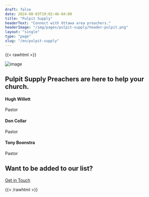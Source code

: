 ```yaml
---
draft: false
date: 2024-08-03T19:02:46-04:00
title: "Pulpit Supply"
headerText: "Connect with Ottawa area preachers."
headerImage: "/img/pages/pulpit-supply/header-pulpit.png"
layout: "single"
type: "page"
slug: "/en/pulpit-supply"
---
```


{{< rawhtml >}}

<div class="container pt-20 xl:pt-28 lg:pt-28 md:pt-28 pb-16 xl:pb-20 lg:pb-20 md:pb-20">
  <div class="flex flex-wrap mx-[-15px] !mb-3">
    <div class="md:w-10/12 lg:w-10/12 xl:w-9/12 xxl:w-7/12 w-full flex-[0_0_auto] px-[15px] max-w-full !mx-auto !text-center">
      <img src="/img/icons/lineal/team.svg" class="svg-inject icon-svg icon-svg-md !w-[2.6rem] !h-[2.6rem] mb-4 m-[0_auto]" alt="image">
      <h2 class="text-[calc(1.305rem_+_0.66vw)] font-bold xl:text-[1.8rem] leading-[1.3] mb-3 xl:!px-[4.5rem] lg:!px-[4.5rem]">Pulpit Supply Preachers are here to help your church.</h2>
    </div>
    <!--/column -->
  </div>
  <!--/.row -->
  <div class="!relative">
    <div class="shape !rounded-[50%] !bg-[#fff8ee] rellax !w-[6rem] !h-[6rem] absolute z-[1]" data-rellax-speed="1" style="bottom: 0.5rem; right: -1.7rem;"></div>
    <div class="shape !rounded-[50%] bg-line red rellax !w-[6rem] !h-[6rem] absolute z-[1] opacity-50" data-rellax-speed="1" style="top: 0.5rem; left: -1.7rem;"></div>
    <div class="swiper-container dots-closer !mb-6" data-margin="0" data-dots="true" data-items-xxl="4" data-items-xl="3" data-items-lg="3" data-items-md="2" data-items-xs="1">
      <div class="swiper">
        <div class="swiper-wrapper">
          <div class="swiper-slide">
            <div class="item-inner">
              <div class="card">
                <div class="card-body p-[40px]">
                  <h4 class="mb-1">Hugh Willett</h4>
                  <div class="text-[0.65rem] mb-2 uppercase tracking-[0.02rem] font-bold text-[#aab0bc]">Pastor</div>
                  <p class="!mb-2"></p>
                  <nav class="nav social !mb-0">
                    <!-- <a class="m-[0_.7rem_0_0] text-[1rem] transition-all duration-[0.2s] ease-in-out translate-y-0 hover:translate-y-[-0.15rem]" href="#">
                      <i class="uil uil-envelope-alt before:content-['\eac8'] text-[1rem] text-[#343f52]"></i> -->
                    </a>
                  </nav>
                  <!-- /.social -->
                </div>
                <!--/.card-body -->
              </div>
              <!-- /.card -->
            </div>
            <!-- /.item-inner -->
          </div>
          <!--/.swiper-slide -->
          <div class="swiper-slide">
            <div class="item-inner">
              <div class="card">
                <div class="card-body p-[40px]">
                  <h4 class="mb-1">Don Collar</h4>
                  <div class="text-[0.65rem] mb-2 uppercase tracking-[0.02rem] font-bold text-[#aab0bc]">Pastor</div>
                  <p class="!mb-2"></p>
                  <nav class="nav social !mb-0">
                    <!-- <a class="m-[0_.7rem_0_0] text-[1rem] transition-all duration-[0.2s] ease-in-out translate-y-0 hover:translate-y-[-0.15rem]" href="#">
                      <i class="uil uil-envelope-alt before:content-['\eac8'] text-[1rem] text-[#343f52]"></i> -->
                  </nav>
                  <!-- /.social -->
                </div>
                <!--/.card-body -->
              </div>
              <!-- /.card -->
            </div>
            <!-- /.item-inner -->
          </div>
          <!--/.swiper-slide -->
          <div class="swiper-slide">
            <div class="item-inner">
              <div class="card">
                <div class="card-body p-[40px]">
                  <h4 class="mb-1">Tony Boonstra</h4>
                  <div class="text-[0.65rem] mb-2 uppercase tracking-[0.02rem] font-bold text-[#aab0bc]">Pastor</div>
                  <p class="!mb-2"></p>
                  <nav class="nav social !mb-0">
                    <!-- <a class="m-[0_.7rem_0_0] text-[1rem] transition-all duration-[0.2s] ease-in-out translate-y-0 hover:translate-y-[-0.15rem]" href="#">
                      <i class="uil uil-envelope-alt before:content-['\eac8'] text-[1rem] text-[#343f52]"></i> -->
                  </nav>
                  <!-- /.social -->
                </div>
                <!--/.card-body -->
              </div>
              <!-- /.card -->
            </div>
            <!-- /.item-inner -->
          </div>
          <!--/.swiper-slide -->         
        </div>
        <!--/.swiper-wrapper -->
      </div>
      <!-- /.swiper -->
    </div>
    <!-- /.swiper-container -->
  </div>
  <!-- /.relative -->
      <div class="flex flex-wrap mx-[-15px] !mt-[3rem]">
      <div class="lg:w-6/12 xl:w-5/12 w-full flex-[0_0_auto] px-[15px] max-w-full !mx-auto !text-center">
        <h2 class="text-[calc(1.265rem_+_0.18vw)] font-bold xl:text-[1.4rem] leading-[1.35] !mb-3">Want to be added to our list?</h2>
        <a href="mailto:info@ottawabaptist.ca" class="btn btn-primary text-white !bg-[#3f78e0] border-[#3f78e0] hover:text-white hover:bg-[#3f78e0] hover:border-[#3f78e0] focus:shadow-[rgba(92,140,229,1)] active:text-white active:bg-[#3f78e0] active:border-[#3f78e0] disabled:text-white disabled:bg-[#3f78e0] disabled:border-[#3f78e0] !rounded-[50rem] hover:translate-y-[-0.15rem] hover:shadow-[0_0.25rem_0.75rem_rgba(30,34,40,0.15)]">Get in Touch</a>
      </div>
      <!-- /column -->
    </div>

</div>

{{< /rawhtml >}}
